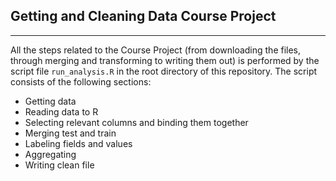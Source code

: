 ## Getting and Cleaning Data Course Project

---

All the steps related to the Course Project (from downloading the files, through merging and transforming to writing them out) is performed by the script file `run_analysis.R` in the root directory of this repository. The script consists of the following sections:

* Getting data
* Reading data to R
* Selecting relevant columns and binding them together
* Merging test and train
* Labeling fields and values
* Aggregating
* Writing clean file